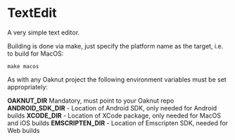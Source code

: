 # TextEdit
A very simple text editor. 


Building is done via make, just specify the platform name as the target, i.e. to build for MacOS:

`make macos`

As with any Oaknut project the following environment variables must be set appropriately:

**OAKNUT_DIR**      Mandatory, must point to your Oaknut repo
**ANDROID_SDK_DIR** - Location of Android SDK, only needed for Android builds
**XCODE_DIR** - Location of XCode package, only needed for MacOS and iOS builds
**EMSCRIPTEN_DIR** - Location of Emscripten SDK, needed for Web builds
